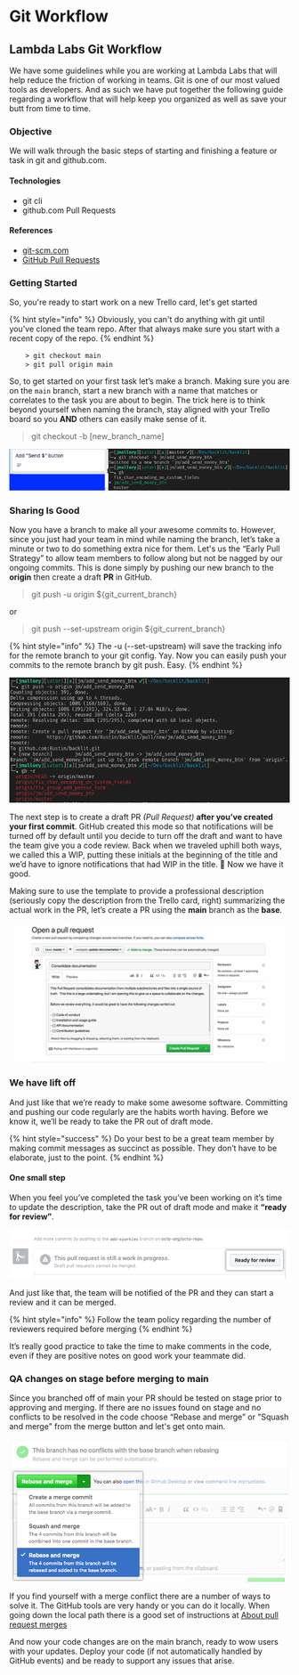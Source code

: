 # Git Workflow

## Lambda Labs Git Workflow

We have some guidelines while you are working at Lambda Labs that will help reduce the friction of working in teams. Git is one of our most valued tools as developers. And as such we have put together the following guide regarding a workflow that will help keep you organized as well as save your butt from time to time.

### Objective

We will walk through the basic steps of starting and finishing a feature or task in git and github.com.

#### Technologies

* git cli
* github.com Pull Requests

#### References

* [git-scm.com](https://git-scm.com/)
* [GitHub Pull Requests](https://help.github.com/en/github/collaborating-with-issues-and-pull-requests/about-pull-requests)

### Getting Started

So, you're ready to start work on a new Trello card, let's get started

{% hint style="info" %}
Obviously, you can't do anything with git until you’ve cloned the team repo. After that always make sure you start with a recent copy of the repo.
{% endhint %}

```text
    > git checkout main
    > git pull origin main
```

So, to get started on your first task let’s make a branch. Making sure you are on the `main` branch, start a new branch with a name that matches or correlates to the task you are about to begin. The trick here is to think beyond yourself when naming the branch, stay aligned with your Trello board so you **AND** others can easily make sense of it.

> git checkout -b \[new\_branch\_name\]

![](../.gitbook/assets/git-checkout-1.png)

### Sharing Is Good

Now you have a branch to make all your awesome commits to. However, since you just had your team in mind while naming the branch, let’s take a minute or two to do something extra nice for them. Let's us the “Early Pull Strategy” to allow team members to follow along but not be nagged by our ongoing commits. This is done simply by pushing our new branch to the **origin** then create a draft **PR** in GitHub.

> git push -u origin ${git\_current\_branch}

or

> git push --set-upstream origin ${git\_current\_branch}

{% hint style="info" %}
The -u \(--set-upstream\) will save the tracking info for the remote branch to your git config. Yay. Now you can easily push your commits to the remote branch by git push. Easy.
{% endhint %}

![](../.gitbook/assets/git-push-1.png)

The next step is to create a draft PR _\(Pull Request\)_ **after you’ve created your first commit**. GitHub created this mode so that notifications will be turned off by default until you decide to turn off the draft and want to have the team give you a code review. Back when we traveled uphill both ways, we called this a WIP, putting these initials at the beginning of the title and we’d have to ignore notifications that had WIP in the title. 🤮 Now we have it good.

Making sure to use the template to provide a professional description \(seriously copy the description from the Trello card, right\) summarizing the actual work in the PR, let’s create a PR using the **main** branch as the **base**.

![](../.gitbook/assets/github-draft-pr.gif)

### We have lift off

And just like that we’re ready to make some awesome software. Committing and pushing our code regularly are the habits worth having. Before we know it, we’ll be ready to take the PR out of draft mode.

{% hint style="success" %}
Do your best to be a great team member by making commit messages as succinct as possible. They don’t have to be elaborate, just to the point.
{% endhint %}

#### One small step

When you feel you’ve completed the task you’ve been working on it’s time to update the description, take the PR out of draft mode and make it **“ready for review”**.

![](../.gitbook/assets/github-ready-pr.png)

And just like that, the team will be notified of the PR and they can start a review and it can be merged.

{% hint style="info" %}
Follow the team policy regarding the number of reviewers required before merging
{% endhint %}

It’s really good practice to take the time to make comments in the code, even if they are positive notes on good work your teammate did.

### QA changes on stage before merging to main

Since you branched off of main your PR should be tested on stage prior to approving and merging. If there are no issues found on stage and no conflicts to be resolved in the code choose “Rebase and merge” or "Squash and merge" from the merge button and let's get onto main.

![](../.gitbook/assets/github-merge.png)

If you find yourself with a merge conflict there are a number of ways to solve it. The GitHub tools are very handy or you can do it locally. When going down the local path there is a good set of instructions at [About pull request merges](https://help.github.com/en/github/collaborating-with-issues-and-pull-requests/about-pull-request-merges)

And now your code changes are on the main branch, ready to wow users with your updates. Deploy your code \(if not automatically handled by GitHub events\) and be ready to support any issues that arise.

